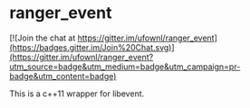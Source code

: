# ranger_event

[![Join the chat at https://gitter.im/ufownl/ranger_event](https://badges.gitter.im/Join%20Chat.svg)](https://gitter.im/ufownl/ranger_event?utm_source=badge&utm_medium=badge&utm_campaign=pr-badge&utm_content=badge)

This is a c++11 wrapper for libevent.
